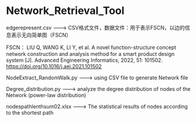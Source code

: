# Network_Retrieval_Tool

edgerepresent.csv   --->  CSV格式文件，数据文件：用于表示FSCN，以边的信息表示无向简单图（FSCN）

FSCN：
LIU Q, WANG K, LI Y, et al. A novel function-structure concept network construction and analysis method for a smart product design system [J]. Advanced Engineering Informatics, 2022, 51: 101502.
https://doi.org/10.1016/j.aei.2021.101502



NodeExtract_RandomWalk.py   --->  using CSV file to generate Network file

Degree_distribution.py   --->  analyze the degree distribution of nodes of the Network (power-law distribution)



nodespathlenthsum02.xlsx   --->  The statistical results of nodes according to the shortest path  
